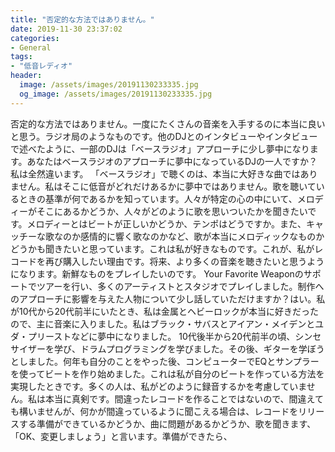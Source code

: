 ```yaml
---
title: "否定的な方法ではありません。"
date: 2019-11-30 23:37:02
categories:
- General
tags:
- "低音レディオ"
header:
  image: /assets/images/20191130233335.jpg
  og_image: /assets/images/20191130233335.jpg
---
```


否定的な方法ではありません。一度にたくさんの音楽を入手するのに本当に良いと思う。ラジオ局のようなものです。他のDJとのインタビューやインタビューで述べたように、一部のDJは「ベースラジオ」アプローチに少し夢中になります。あなたはベースラジオのアプローチに夢中になっているDJの一人ですか？私は全然違います。 「ベースラジオ」で聴くのは、本当に大好きな曲ではありません。私はそこに低音がどれだけあるかに夢中ではありません。歌を聴いているときの基準が何であるかを知っています。人々が特定の心の中にいて、メロディーがそこにあるかどうか、人々がどのように歌を思いついたかを聞きたいです。メロディーとはビートが正しいかどうか、テンポはどうですか。また、キャッチーな歌なのか感情的に響く歌なのかなど、歌が本当にメロディックなものかどうかも聞きたいと思っています。これは私が好きなものです。これが、私がレコードを再び購入したい理由です。将来、より多くの音楽を聴きたいと思うようになります。新鮮なものをプレイしたいのです。 Your Favorite Weaponのサポートでツアーを行い、多くのアーティストとスタジオでプレイしました。制作へのアプローチに影響を与えた人物について少し話していただけますか？はい。私が10代から20代前半にいたとき、私は金属とヘビーロックが本当に好きだったので、主に音楽に入りました。私はブラック・サバスとアイアン・メイデンとユダ・プリーストなどに夢中になりました。 10代後半から20代前半の頃、シンセサイザーを学び、ドラムプログラミングを学びました。その後、ギターを学ぼうとしました。何年も自分のことをやった後、コンピューターでEQとサンプラーを使ってビートを作り始めました。これは私が自分のビートを作っている方法を実現したときです。多くの人は、私がどのように録音するかを考慮していません。私は本当に真剣です。間違ったレコードを作ることではないので、間違えても構いませんが、何かが間違っているように聞こえる場合は、レコードをリリースする準備ができているかどうか、曲に問題があるかどうか、歌を聞きます、「OK、変更しましょう」と言います。準備ができたら、
